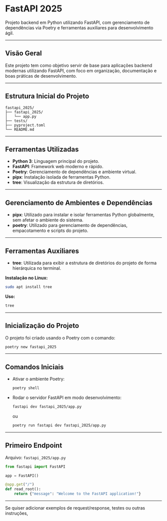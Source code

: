# FastAPI 2025

Projeto backend em Python utilizando FastAPI, com gerenciamento de dependências via Poetry e ferramentas auxiliares para desenvolvimento ágil.

---

## Visão Geral

Este projeto tem como objetivo servir de base para aplicações backend modernas utilizando FastAPI, com foco em organização, documentação e boas práticas de desenvolvimento.

---

## Estrutura Inicial do Projeto

```
fastapi_2025/
├── fastapi_2025/
│   └── app.py
├── tests/
├── pyproject.toml
└── README.md
```

---

## Ferramentas Utilizadas

- **Python 3**: Linguagem principal do projeto.
- **FastAPI**: Framework web moderno e rápido.
- **Poetry**: Gerenciamento de dependências e ambiente virtual.
- **pipx**: Instalação isolada de ferramentas Python.
- **tree**: Visualização da estrutura de diretórios.

---

## Gerenciamento de Ambientes e Dependências

- **pipx**: Utilizado para instalar e isolar ferramentas Python globalmente, sem afetar o ambiente do sistema.
- **poetry**: Utilizado para gerenciamento de dependências, empacotamento e scripts do projeto.

---

## Ferramentas Auxiliares

- **tree**: Utilizada para exibir a estrutura de diretórios do projeto de forma hierárquica no terminal.

**Instalação no Linux:**
```sh
sudo apt install tree
```

**Uso:**
```sh
tree
```

---

## Inicialização do Projeto

O projeto foi criado usando o Poetry com o comando:
```sh
poetry new fastapi_2025
```

---

## Comandos Iniciais

- Ativar o ambiente Poetry:
  ```sh
  poetry shell
  ```
- Rodar o servidor FastAPI em modo desenvolvimento:
  ```sh
  fastapi dev fastapi_2025/app.py
  ```
  ou
  ```sh
  poetry run fastapi dev fastapi_2025/app.py
  ```

---

## Primeiro Endpoint

Arquivo: `fastapi_2025/app.py`

```python
from fastapi import FastAPI

app = FastAPI()

@app.get("/")
def read_root():
    return {"message": "Welcome to the FastAPI application!"}
```

---

Se quiser adicionar exemplos de request/response, testes ou outras instruções,